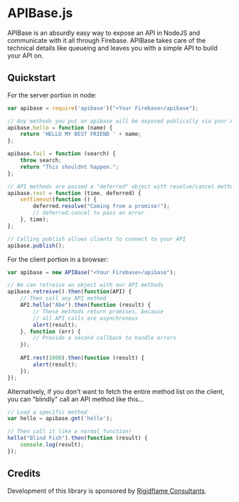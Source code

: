 APIBase.js
=======

APIBase is an absurdly easy way to expose an API in NodeJS and communicate with it all through Firebase. APIBase takes care of the technical details like queueing and leaves you with a simple API to build your API on. 

Quickstart
----------

For the server portion in node:

```js
var apibase = require('apibase')("<Your Firebase>/apibase");

// Any methods you put on apibase will be exposed publically via your API
apibase.hello = function (name) {   
    return 'HELLO MY BEST FRIEND ' + name;
};

apibase.fail = function (search) {   
    throw search;
    return "This shouldnt happen.";
};

// API methods are passed a "deferred" object with resolve/cancel methods.
apibase.rest = function (time, deferred) {
    setTimeout(function () {
        deferred.resolve("Coming from a promise!");
        // deferred.cancel to pass an error
    }, time);
};

// Calling publish allows clients to connect to your API
apibase.publish();
```

For the client portion in a browser:

```js
var apibase = new APIBase("<Your Firebase>/apibase");

// We can retreive an object with our API methods
apibase.retreive().then(function(API) {
    // Then call any API method
    API.hello("Abe").then(function (result) {
        // These methods return promises, because
        // all API calls are asynchronous
        alert(result);
    }, function (err) {
        // Provide a second callback to handle errors
    });
    
    API.rest(1000).then(function (result) {
        alert(result);
    });
});
```

Alternatively, if you don't want to fetch the entire method list on the client, you can "blindly" call an API method like this...

```js
// Load a specific method
var hello = apibase.get('hello');

// Then call it like a normal function!
hello("Blind Fish").then(function (result) {
    console.log(result);
});

```

Credits
-------

Development of this library is sponsored by [Rigidflame Consultants](http://www.rigidflame.com).